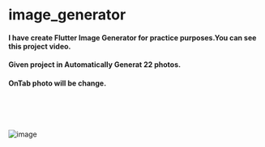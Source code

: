 # image_generator

<h4>I have create Flutter Image Generator for practice purposes.You can see this project video.</h4>
<h4>Given project in Automatically Generat 22 photos.</h4>
<h4>OnTab photo will be change.</h4>
</br>
</br>
</br>

![image](https://user-images.githubusercontent.com/88571731/147319354-37ca97e5-af1d-4003-821f-c4a27dbd617c.gif)
